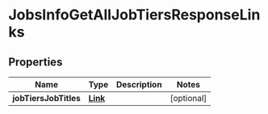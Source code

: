 

# JobsInfoGetAllJobTiersResponseLinks


## Properties

| Name | Type | Description | Notes |
|------------ | ------------- | ------------- | -------------|
|**jobTiersJobTitles** | [**Link**](Link.md) |  |  [optional] |



